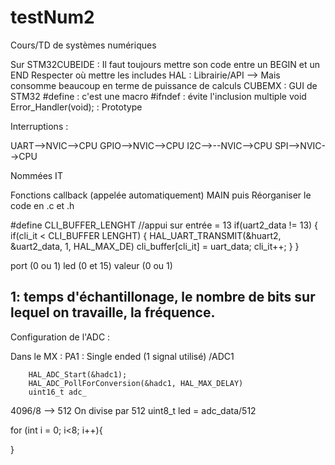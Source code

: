 # testNum2

Cours/TD de systèmes numériques

Sur STM32CUBEIDE :
  Il faut toujours mettre son code entre un BEGIN et un END
  Respecter où mettre les includes
  HAL : Librairie/API --> Mais consomme beaucoup en terme de puissance de calculs
  CUBEMX : GUI de STM32
  #define : c'est une macro
  #ifndef : évite l'inclusion multiple
  void Error_Handler(void); : Prototype
  
Interruptions : 

UART-->NVIC-->CPU
GPIO-->NVIC-->CPU
I2C-->--NVIC-->CPU
SPI-->NVIC-->CPU

Nommées IT

Fonctions callback (appelée automatiquement)
MAIN puis Réorganiser le code en .c et .h


#define CLI_BUFFER_LENGHT
//appui sur entrée = 13
if(uart2_data != 13)
{
	if(cli_it < CLI_BUFFER LENGHT)
	{
		HAL_UART_TRANSMIT(&huart2, &uart2_data, 1, HAL_MAX_DE)
		cli_buffer[cli_it] = uart_data;
		cli_it++;
	}
}


port (0 ou 1)
led (0 et 15)
valeur (0 ou 1)


1: temps d'échantillonage, le nombre de bits sur lequel on travaille, la fréquence.
------------------------------------------------------------------------------------------------------------------------------------------------------
Configuration de l'ADC :

Dans le MX :
PA1 : Single ended (1 signal utilisé) /ADC1


		HAL_ADC_Start(&hadc1);
		HAL_ADC_PollForConversion(&hadc1, HAL_MAX_DELAY)
		uint16_t adc_



4096/8 --> 512 On divise par 512
uint8_t led = adc_data/512

for (int i = 0; i<8; i++){


}

